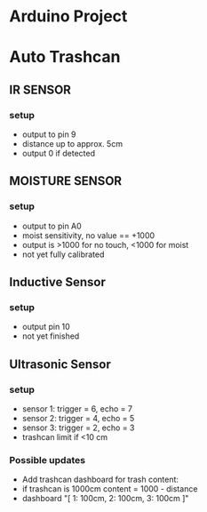 # Arduino Project
# Auto Trashcan

## IR SENSOR

### setup
 - output to pin 9
 - distance up to approx. 5cm
 - output 0 if detected
 
## MOISTURE SENSOR

### setup
 - output to pin A0
 - moist sensitivity, no value == +1000
 - output is >1000 for no touch, <1000 for moist
 - not yet fully calibrated

## Inductive Sensor

### setup
 - output pin 10
 - not yet finished

## Ultrasonic Sensor

### setup
 - sensor 1: trigger = 6, echo = 7
 - sensor 2: trigger = 4, echo = 5
 - sensor 3: trigger = 2, echo = 3
 - trashcan limit if <10 cm

### Possible updates
 - Add trashcan dashboard for trash content: 
 - if trashcan is 1000cm  content = 1000 - distance
 - dashboard "[ 1: 100cm, 2: 100cm, 3: 100cm ]" 
